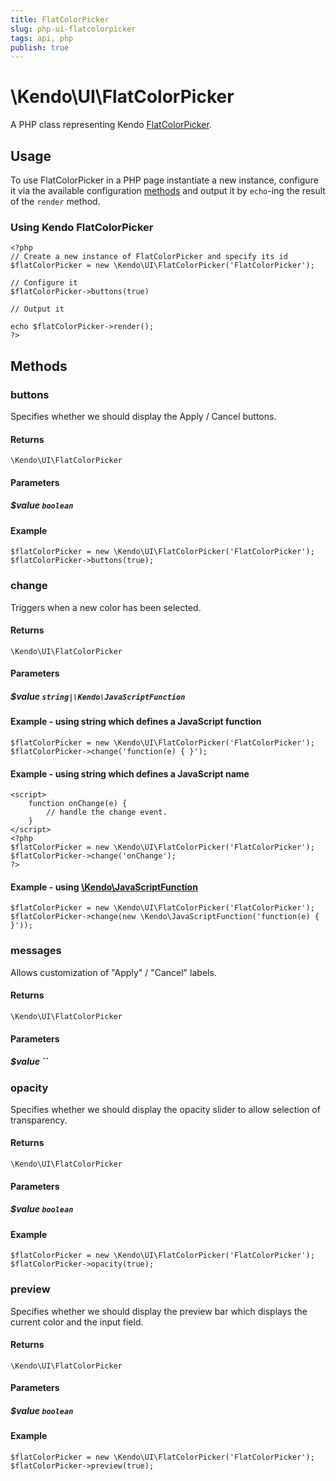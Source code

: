 ```yaml
---
title: FlatColorPicker
slug: php-ui-flatcolorpicker
tags: api, php
publish: true
---
```


# \Kendo\UI\FlatColorPicker

A PHP class representing Kendo [FlatColorPicker](/api/web/flatcolorpicker).


## Usage

To use FlatColorPicker in a PHP page instantiate a new instance, configure it via the available
configuration [methods](#methods) and output it by `echo`-ing the result of the `render` method.

### Using Kendo FlatColorPicker

    <?php
    // Create a new instance of FlatColorPicker and specify its id
    $flatColorPicker = new \Kendo\UI\FlatColorPicker('FlatColorPicker');

    // Configure it
    $flatColorPicker->buttons(true)

    // Output it

    echo $flatColorPicker->render();
    ?>


## Methods

### buttons
Specifies whether we should display the Apply / Cancel buttons.

#### Returns
`\Kendo\UI\FlatColorPicker`

#### Parameters

##### $value `boolean`



#### Example 
    $flatColorPicker = new \Kendo\UI\FlatColorPicker('FlatColorPicker');
    $flatColorPicker->buttons(true);

### change
Triggers when a new color has been selected.

#### Returns
`\Kendo\UI\FlatColorPicker`

#### Parameters

##### $value `string|\Kendo\JavaScriptFunction`

#### Example - using string which defines a JavaScript function

    $flatColorPicker = new \Kendo\UI\FlatColorPicker('FlatColorPicker');
    $flatColorPicker->change('function(e) { }');

#### Example - using string which defines a JavaScript name
    <script>
        function onChange(e) {
            // handle the change event.
        }
    </script>
    <?php
    $flatColorPicker = new \Kendo\UI\FlatColorPicker('FlatColorPicker');
    $flatColorPicker->change('onChange');
    ?>

#### Example - using [\Kendo\JavaScriptFunction](/api/wrappers/php/kendo/javascriptfunction)

    $flatColorPicker = new \Kendo\UI\FlatColorPicker('FlatColorPicker');
    $flatColorPicker->change(new \Kendo\JavaScriptFunction('function(e) { }'));

### messages
Allows customization of "Apply" / "Cancel" labels.

#### Returns
`\Kendo\UI\FlatColorPicker`

#### Parameters

##### $value ``



### opacity
Specifies whether we should display the opacity slider to allow
selection of transparency.

#### Returns
`\Kendo\UI\FlatColorPicker`

#### Parameters

##### $value `boolean`



#### Example 
    $flatColorPicker = new \Kendo\UI\FlatColorPicker('FlatColorPicker');
    $flatColorPicker->opacity(true);

### preview
Specifies whether we should display the preview bar which displays the
current color and the input field.

#### Returns
`\Kendo\UI\FlatColorPicker`

#### Parameters

##### $value `boolean`



#### Example 
    $flatColorPicker = new \Kendo\UI\FlatColorPicker('FlatColorPicker');
    $flatColorPicker->preview(true);

